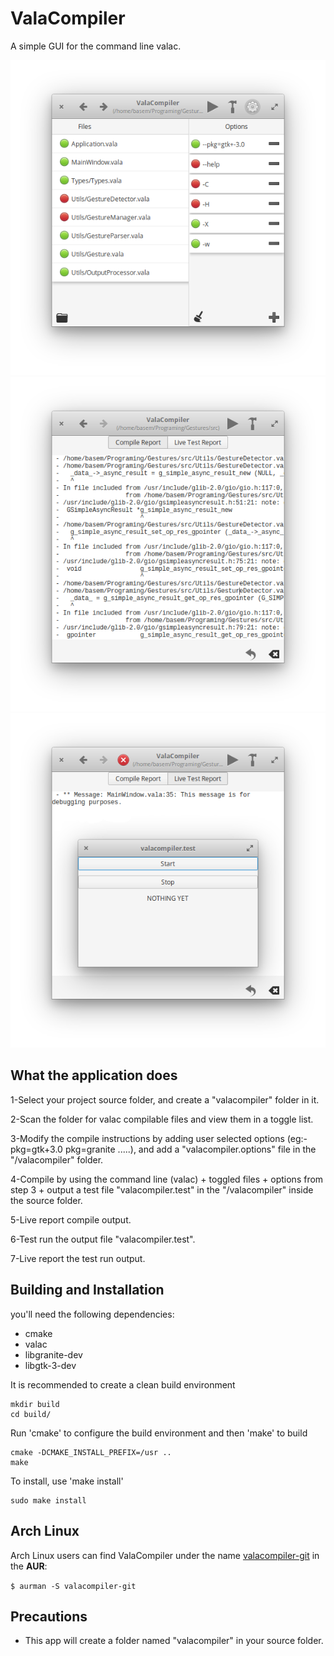 # ValaCompiler
A simple GUI for the command line valac.

![Screenshot](screenshots/ValaCompiler-ProjectPage(ScreenShot).png)
![Screenshot](screenshots/ValaCompiler-CompilerReport(ScreenShot).png)
![Screenshot](screenshots/ValaCompiler-TestReport(ScreenShot).png)

## What the application does
1-Select your project source folder, and create a "valacompiler" folder in it.

2-Scan the folder for valac compilable files and view them in a toggle list.

3-Modify the compile instructions by adding user selected options (eg:- pkg=gtk+3.0 pkg=granite .....), and add a "valacompiler.options" file in the "/valacompiler" folder.

4-Compile by using the command line (valac) + toggled files + options from step 3 + output a test file "valacompiler.test" in the "/valacompiler" inside the source folder.

5-Live report compile output.

6-Test run the output file "valacompiler.test".

7-Live report the test run output.

## Building and Installation

you'll need the following dependencies:
* cmake
* valac
* libgranite-dev
* libgtk-3-dev

It is recommended to create a clean build environment

    mkdir build
    cd build/

Run 'cmake' to configure the build environment and then 'make' to build

    cmake -DCMAKE_INSTALL_PREFIX=/usr ..
    make

To install, use 'make install'

    sudo make install

## Arch Linux
Arch Linux users can find ValaCompiler under the name [valacompiler-git](https://aur.archlinux.org/packages/valacompiler-git/) in the **AUR**:

`$ aurman -S valacompiler-git`

## Precautions

* This app will create a folder named "valacompiler" in your source folder.
